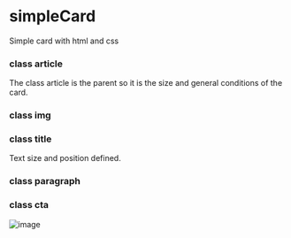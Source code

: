 # simpleCard
Simple card with html and css

### class article

The class article is the parent so it is the size and general conditions of the card.

### class img

### class title

Text size and position defined.

### class paragraph

### class cta


![image](https://user-images.githubusercontent.com/67627523/217935047-7283aba0-f144-4d7d-8442-cb088035d940.png)

